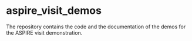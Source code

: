 # aspire_visit_demos
The repository contains the code and the documentation of the demos for the ASPIRE visit demonstration.
